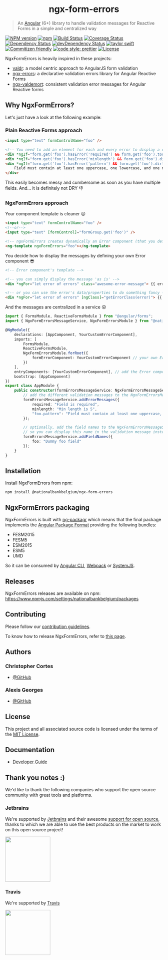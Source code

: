 <h1 align="center">
   ngx-form-errors
</h1>

> An [Angular](https://angular.io) (6+) library to handle validation messages for Reactive Forms in a simple and centralized way

[![NPM version](https://img.shields.io/npm/v/@nationalbankbelgium/ngx-form-errors.svg)](https://www.npmjs.com/package/@nationalbankbelgium/ngx-form-errors)
[![npm](https://img.shields.io/npm/dm/@nationalbankbelgium/ngx-form-errors.svg)](https://www.npmjs.com/package/@nationalbankbelgium/ngx-form-errors)
[![Build Status](https://travis-ci.org/NationalBankBelgium/ngx-form-errors.svg?branch=master)](https://travis-ci.org/NationalBankBelgium/ngx-form-errors)
[![Coverage Status](https://coveralls.io/repos/github/NationalBankBelgium/ngx-form-errors/badge.svg?branch=master)](https://coveralls.io/github/NationalBankBelgium/ngx-form-errors?branch=master)
[![Dependency Status](https://david-dm.org/NationalBankBelgium/ngx-form-errors.svg)](https://david-dm.org/NationalBankBelgium/ngx-form-errors)
[![devDependency Status](https://david-dm.org/NationalBankBelgium/ngx-form-errors/dev-status.svg)](https://david-dm.org/NationalBankBelgium/ngx-form-errors#info=devDependencies)
[![taylor swift](https://img.shields.io/badge/secured%20by-taylor%20swift-brightgreen.svg)](https://twitter.com/SwiftOnSecurity)
[![Commitizen friendly](https://img.shields.io/badge/commitizen-friendly-brightgreen.svg)](http://commitizen.github.io/cz-cli/)
[![code style: prettier](https://img.shields.io/badge/code_style-prettier-ff69b4.svg?style=flat-square)](https://github.com/prettier/prettier)
[![License](https://img.shields.io/cocoapods/l/AFNetworking.svg)](LICENSE)

NgxFormErrors is heavily inspired in these projects:

-   [valdr](https://github.com/netceteragroup/valdr): a model centric approach to AngularJS form validation
-   [ngx-errors](https://github.com/UltimateAngular/ngx-errors): a declarative validation errors library for Angular Reactive Forms
-   [ngx-valdemort](https://github.com/Ninja-Squad/ngx-valdemort): consistent validation error messages for Angular Reactive forms

## Why NgxFormErrors?

Let's just have a look at the following example:

### Plain Reactive Forms approach

```html
<input type="text" formControlName="foo" />

<!-- You need to add an element for each and every error to display a different message -->
<div *ngIf="form.get('foo').hasError('required') && form.get('foo').touched"> Field is required </div>
<div *ngIf="form.get('foo').hasError('minlength') && form.get('foo').dirty"> Min length is 5 </div>
<div *ngIf="form.get('foo').hasError('pattern') && form.get('foo').dirty">
	Field must contain at least one uppercase, one lowercase, and one number
</div>
```

This easily becomes messy and cumbersome as soon as you have multiple fields. And... it is definitely not DRY :-1:

### NgxFormErrors approach

Your component template is cleaner :wink:

```html
<input type="text" formControlName="foo" />
<!--or-->
<input type="text" [formControl]="formGroup.get('foo')" />

<!-- ngxFormErrors creates dynamically an Error component (that you define) displaying all the different validation errors -->
<ng-template ngxFormErrors="foo"></ng-template>
```

You decide how to display the messages by defining your own Error component :sunglasses:

```html
<!-- Error component's template -->

<!-- you can simply display the message 'as is' -->
<div *ngFor="let error of errors" class="awesome-error-message"> {{ error.message }} </div>

<!-- or you can use the error's data/properties to do something fancy -->
<div *ngFor="let error of errors" [ngClass]="getErrorClass(error)"> {{ constructDisplayedErrorMessage(error) }} </div>
```

And the messages are centralized in a service :astonished:

```typescript
import { FormsModule, ReactiveFormsModule } from "@angular/forms";
import { NgxFormErrorsMessageService, NgxFormErrorsModule } from "@nationalbankbelgium/ngx-form-errors";

@NgModule({
	declarations: [AppComponent, YourCustomErrorComponent],
	imports: [
		FormsModule,
		ReactiveFormsModule,
		NgxFormErrorsModule.forRoot({
			formErrorComponent: YourCustomErrorComponent // your own Error component
		})
	],
	entryComponents: [YourCustomErrorComponent], // add the Error component here so it can be created dynamically
	bootstrap: [AppComponent]
})
export class AppModule {
	public constructor(formErrorsMessageService: NgxFormErrorsMessageService) {
		// add the different validation messages to the NgxFormErrorsMessageService
		formErrorsMessageService.addErrorMessages({
			required: "Field is required",
			minlength: "Min length is 5",
			"foo.pattern": "Field must contain at least one uppercase, one lowercase, and one number"
		});

		// optionally, add the field names to the NgxFormErrorsMessageService
		// so you can display this name in the validation message instead of the real field name!
		formErrorsMessageService.addFieldNames({
			foo: "Dummy foo field"
		});
	}
}
```

## Installation

Install NgxFormErrors from npm:

```
npm install @nationalbankbelgium/ngx-form-errors
```

## NgxFormErrors packaging

NgxFormErrors is built with [ng-packagr](https://github.com/ng-packagr/ng-packagr) which means that the final package implements the [Angular Package Format](https://docs.google.com/document/d/1CZC2rcpxffTDfRDs6p1cfbmKNLA6x5O-NtkJglDaBVs/preview) providing the following bundles:

-   FESM2015
-   FESM5
-   ESM2015
-   ESM5
-   UMD

So it can be consumed by [Angular CLI](https://github.com/angular/angular-cli), [Webpack](https://github.com/webpack/webpack) or [SystemJS](https://github.com/systemjs/systemjs).

## Releases

NgxFormErrors releases are available on npm: https://www.npmjs.com/settings/nationalbankbelgium/packages

## Contributing

Please follow our [contribution guidelines](/CONTRIBUTING.md).

To know how to release NgxFormErrors, refer to [this page](/RELEASE.md).

## Authors

### Christopher Cortes

-   [@GitHub](https://github.com/christophercr)

### Alexis Georges

-   [@GitHub](https://github.com/SuperITMan)

## License

This project and all associated source code is licensed under the terms of the [MIT License](/LICENSE).

## Documentation

-   [Developer Guide](/docs/DEV_GUIDE.md)

## Thank you notes :)

We'd like to thank the following companies who support the open source community with great tools and platforms.

### Jetbrains

We're supported by [Jetbrains](https://www.jetbrains.com) and their awesome [support for open source](https://www.jetbrains.com/buy/opensource/), thanks to which we are able to use the best products on the market to work on this open source project!

<a href="https://www.jetbrains.com"><img src="http://www.underconsideration.com/brandnew/archives/jetbrains_logo_detail.jpg" width="144px"></a>

### Travis

We're supported by [Travis](https://travis-ci.org/)

<a href="https://travis-ci.org/"><img src="https://travis-ci.com/images/logos/TravisCI-Full-Color.png" width="144px"></a>
